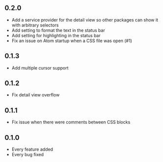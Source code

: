 ## 0.2.0
* Add a service provider for the detail view so other packages can show it with arbitrary selectors
* Add setting to format the text in the status bar
* Add setting for highlighting in the status bar
* Fix an issue on Atom startup when a CSS file was open (#1)

## 0.1.3
* Add multiple cursor support

## 0.1.2
* Fix detail view overflow

## 0.1.1
* Fix issue when there were comments between CSS blocks

## 0.1.0
* Every feature added
* Every bug fixed
